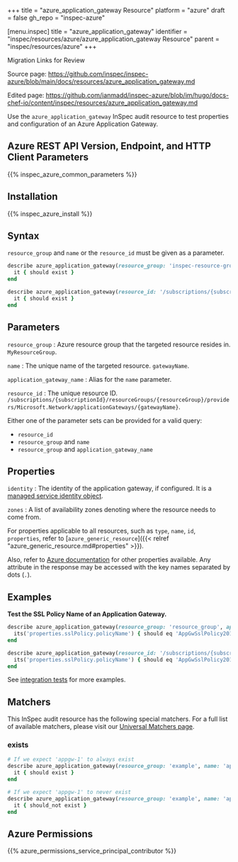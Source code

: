 +++
title = "azure_application_gateway Resource"
platform = "azure"
draft = false
gh_repo = "inspec-azure"

[menu.inspec]
title = "azure_application_gateway"
identifier = "inspec/resources/azure/azure_application_gateway Resource"
parent = "inspec/resources/azure"
+++

<div class="admonition-note">
<p class="admonition-note-title">Migration Links for Review</p>
<div class="admonition-note-text">
<p>Source page: <a href="https://github.com/inspec/inspec-azure/blob/main/docs/resources/azure_application_gateway.md">https://github.com/inspec/inspec-azure/blob/main/docs/resources/azure_application_gateway.md</a></p>
<p>Edited page: <a href="https://github.com/ianmadd/inspec-azure/blob/im/hugo/docs-chef-io/content/inspec/resources/azure_application_gateway.md">https://github.com/ianmadd/inspec-azure/blob/im/hugo/docs-chef-io/content/inspec/resources/azure_application_gateway.md</a></p>
</div>
</div>


Use the `azure_application_gateway` InSpec audit resource to test properties and configuration of an Azure Application Gateway.

## Azure REST API Version, Endpoint, and HTTP Client Parameters

{{% inspec_azure_common_parameters %}}

## Installation

{{% inspec_azure_install %}}

## Syntax

`resource_group` and `name` or the `resource_id` must be given as a parameter.
```ruby
describe azure_application_gateway(resource_group: 'inspec-resource-group-9', name: 'example_lb') do
  it { should exist }
end
```
```ruby
describe azure_application_gateway(resource_id: '/subscriptions/{subscriptionId}/resourceGroups/{resourceGroup}/providers/Microsoft.Network/applicationGateways/{gatewayName}') do
  it { should exist }
end
```

## Parameters

`resource_group`
: Azure resource group that the targeted resource resides in. `MyResourceGroup`.

`name`
: The unique name of the targeted resource. `gatewayName`.

`application_gateway_name`
: Alias for the `name` parameter.

`resource_id`
: The unique resource ID. `/subscriptions/{subscriptionId}/resourceGroups/{resourceGroup}/providers/Microsoft.Network/applicationGateways/{gatewayName}`.

Either one of the parameter sets can be provided for a valid query:
- `resource_id`
- `resource_group` and `name`
- `resource_group` and `application_gateway_name`

## Properties

`identity`
: The identity of the application gateway, if configured. It is a [managed service identity object](https://docs.microsoft.com/en-us/rest/api/application-gateway/applicationgateways/get#managedserviceidentity).

`zones`
: A list of availability zones denoting where the resource needs to come from.

For properties applicable to all resources, such as `type`, `name`, `id`, `properties`, refer to [`azure_generic_resource`]({{< relref "azure_generic_resource.md#properties" >}}).

Also, refer to [Azure documentation](https://docs.microsoft.com/en-us/rest/api/application-gateway/applicationgateways/get#applicationgateway) for other properties available. 
Any attribute in the response may be accessed with the key names separated by dots (`.`).

## Examples

**Test the SSL Policy Name of an Application Gateway.**

```ruby
describe azure_application_gateway(resource_group: 'resource_group', application_gateway_name: 'application_gateway_name') do
  its('properties.sslPolicy.policyName') { should eq 'AppGwSslPolicy20170401S' }
end
```
```ruby
describe azure_application_gateway(resource_id: '/subscriptions/{subscriptionId}/resourceGroups/{resourceGroup}/providers/Microsoft.Network/applicationGateways/{gatewayName}') do
  its('properties.sslPolicy.policyName') { should eq 'AppGwSslPolicy20170401S' }
end
```

See [integration tests](../../test/integration/verify/controls/azurerm_application_gateway.rb) for more examples.

## Matchers

This InSpec audit resource has the following special matchers. For a full list of available matchers, please visit our [Universal Matchers page](https://docs.chef.io/inspec/matchers/).

### exists

```ruby
# If we expect 'appgw-1' to always exist
describe azure_application_gateway(resource_group: 'example', name: 'appgw-1') do
  it { should exist }
end

# If we expect 'appgw-1' to never exist
describe azure_application_gateway(resource_group: 'example', name: 'appgw-1') do
  it { should_not exist }
end
```

## Azure Permissions

{{% azure_permissions_service_principal_contributor %}}
